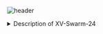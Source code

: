 ![header](https://capsule-render.vercel.app/api?type=waving&text=XV-Swarm-2024&ccolor=blue&animation=fadeIn&color=gradient)
<details>  
    <summary>Description of XV-Swarm-24</summary>
        The objective of this class was to create and program swarm drones ourselves. For the first few weeks of class we built the drones with m
</details>

